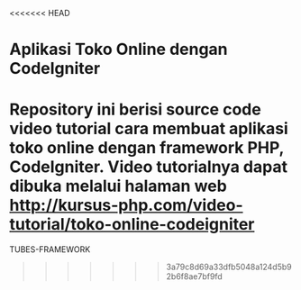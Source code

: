 <<<<<<< HEAD
# Aplikasi Toko Online dengan CodeIgniter
Repository ini berisi source code video tutorial cara membuat aplikasi toko online dengan framework PHP, CodeIgniter. Video tutorialnya dapat dibuka melalui halaman web http://kursus-php.com/video-tutorial/toko-online-codeigniter
=======
TUBES-FRAMEWORK
>>>>>>> 3a79c8d69a33dfb5048a124d5b92b6f8ae7bf9fd
